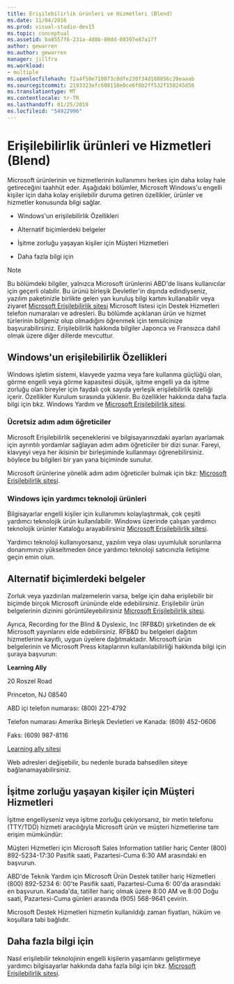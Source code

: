 ```yaml
---
title: Erişilebilirlik ürünleri ve Hizmetleri (Blend)
ms.date: 11/04/2016
ms.prod: visual-studio-dev15
ms.topic: conceptual
ms.assetid: ba8557f6-231a-4d8b-80dd-80397e87a17f
author: gewarren
ms.author: gewarren
manager: jillfra
ms.workload:
- multiple
ms.openlocfilehash: f2a4f50e710073c0dfe230f34d188056c20eaaab
ms.sourcegitcommit: 2193323efc608118e0ce6f6b2ff532f158245d56
ms.translationtype: MT
ms.contentlocale: tr-TR
ms.lasthandoff: 01/25/2019
ms.locfileid: "54922996"
---
```

# <a name="accessibility-products-and-services-blend"></a>Erişilebilirlik ürünleri ve Hizmetleri (Blend)
Microsoft ürünlerinin ve hizmetlerinin kullanımını herkes için daha kolay hale getireceğini taahhüt eder. Aşağıdaki bölümler, Microsoft Windows'u engelli kişiler için daha kolay erişilebilir duruma getiren özellikler, ürünler ve hizmetler konusunda bilgi sağlar.

-   Windows'un erişilebilirlik Özellikleri

-   Alternatif biçimlerdeki belgeler

-   İşitme zorluğu yaşayan kişiler için Müşteri Hizmetleri

-   Daha fazla bilgi için

> [!NOTE]
>  Bu bölümdeki bilgiler, yalnızca Microsoft ürünlerini ABD'de lisans kullanıcılar için geçerli olabilir. Bu ürünü birleşik Devletler'in dışında edindiyseniz, yazılım paketinizle birlikte gelen yan kuruluş bilgi kartını kullanabilir veya ziyaret [Microsoft Erişilebilirlik sitesi](http://go.microsoft.com/fwlink/?LinkID=75069) Microsoft listesi için Destek Hizmetleri telefon numaraları ve adresleri. Bu bölümde açıklanan ürün ve hizmet türlerinin bölgeniz olup olmadığını öğrenmek için temsilcinize başvurabilirsiniz. Erişilebilirlik hakkında bilgiler Japonca ve Fransızca dahil olmak üzere diğer dillerde mevcuttur.

## <a name="accessibility-features-of-windows"></a>Windows'un erişilebilirlik Özellikleri
 Windows işletim sistemi, klavyede yazma veya fare kullanma güçlüğü olan, görme engelli veya görme kapasitesi düşük, işitme engelli ya da işitme zorluğu olan bireyler için faydalı çok sayıda yerleşik erişilebilirlik özelliği içerir. Özellikler Kurulum sırasında yüklenir. Bu özellikler hakkında daha fazla bilgi için bkz. Windows Yardım ve [Microsoft Erişilebilirlik sitesi](http://go.microsoft.com/fwlink/?LinkID=75069).

### <a name="free-step-by-step-tutorials"></a>Ücretsiz adım adım öğreticiler
 Microsoft Erişilebilirlik seçeneklerini ve bilgisayarınızdaki ayarları ayarlamak için ayrıntılı yordamlar sağlayan adım adım öğreticiler bir dizi sunar. Fareyi, klavyeyi veya her ikisinin bir birleşiminde kullanmayı öğrenebilirsiniz. böylece bu bilgileri bir yan yana biçiminde sunulur.

 Microsoft ürünlerine yönelik adım adım öğreticiler bulmak için bkz: [Microsoft Erişilebilirlik sitesi](http://go.microsoft.com/fwlink/?LinkID=75069).

### <a name="assistive-technology-products-for-windows"></a>Windows için yardımcı teknoloji ürünleri
 Bilgisayarlar engelli kişiler için kullanımını kolaylaştırmak, çok çeşitli yardımcı teknolojik ürün kullanılabilir. Windows üzerinde çalışan yardımcı teknolojik ürünler Kataloğu arayabilirsiniz [Microsoft Erişilebilirlik sitesi](http://go.microsoft.com/fwlink/?LinkID=75069).

 Yardımcı teknoloji kullanıyorsanız, yazılım veya olası uyumluluk sorunlarına donanımınızı yükseltmeden önce yardımcı teknoloji satıcınızla iletişime geçin emin olun.

## <a name="documentation-in-alternative-formats"></a>Alternatif biçimlerdeki belgeler
 Zorluk veya yazdırılan malzemelerin varsa, belge için daha erişilebilir bir biçimde birçok Microsoft ürününde elde edebilirsiniz. Erişilebilir ürün belgelerinin dizinini görüntüleyebilirsiniz [Microsoft Erişilebilirlik sitesi](http://go.microsoft.com/fwlink/?LinkID=75069).

 Ayrıca, Recording for the Blind & Dyslexic, Inc (RFB&D) şirketinden de ek Microsoft yayınlarını elde edebilirsiniz. RFB&D bu belgeleri dağıtım hizmetlerine kayıtlı, uygun üyelere dağıtmaktadır. Microsoft ürün belgelerinin ve Microsoft Press kitaplarının kullanılabilirliği hakkında bilgi için şuraya başvurun:

 **Learning Ally**

 20 Roszel Road

 Princeton, NJ 08540

 ABD içi telefon numarası: (800) 221-4792

 Telefon numarası Amerika Birleşik Devletleri ve Kanada: (609) 452-0606

 Faks: (609) 987-8116

 [Learning ally sitesi](http://go.microsoft.com/fwlink/?LinkId=111110)

 Web adresleri değişebilir, bu nedenle burada bahsedilen siteye bağlanamayabilirsiniz.

## <a name="customer-service-for-people-with-hearing-impairments"></a>İşitme zorluğu yaşayan kişiler için Müşteri Hizmetleri
 İşitme engelliyseniz veya işitme zorluğu çekiyorsanız, bir metin telefonu (TTY/TDD) hizmeti aracılığıyla Microsoft ürün ve müşteri hizmetlerine tam erişim mümkündür:

 Müşteri Hizmetleri için Microsoft Sales Information tatiller hariç Center (800) 892-5234-17:30 Pasifik saati, Pazartesi-Cuma 6:30 AM arasındaki en başvurun.

 ABD'de Teknik Yardım için Microsoft Ürün Destek tatiller hariç Hizmetleri (800) 892-5234 6: 00'te Pasifik saati, Pazartesi-Cuma 6: 00'da arasındaki en başvurun. Kanada'da, tatiller hariç olmak üzere 8:00 AM ve 8:00 Doğu saati, Pazartesi-Cuma günleri arasında (905) 568-9641 çevirin.

 Microsoft Destek Hizmetleri hizmetin kullanıldığı zaman fiyatları, hüküm ve koşullara tabi bağlıdır.

## <a name="for-more-information"></a>Daha fazla bilgi için
 Nasıl erişilebilir teknolojinin engelli kişilerin yaşamlarını geliştirmeye yardımcı bilgisayarlar hakkında daha fazla bilgi için bkz. [Microsoft Erişilebilirlik sitesi](http://go.microsoft.com/fwlink/?LinkID=75069).